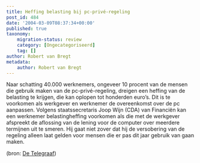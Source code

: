 ```yaml
---
title: Heffing belasting bij pc-privé-regeling
post_id: 484
date: '2004-03-09T08:37:34+00:00'
published: true
taxonomy:
    migration-status: review
    category: [Ongecategoriseerd]
    tag: []
author: Robert van Bregt
metadata:
    author: Robert van Bregt
---
```

Naar schatting 40.000 werknemers, ongeveer 10 procent van de mensen die gebruik maken van de pc-privé-regeling, dreigen een heffing van de belasting te krijgen, die kan oplopen tot honderden euro’s. Dit is te voorkomen als werkgever en werknemer de overeenkomst over de pc aanpassen. Volgens staatssecretaris Joop Wijn (CDA) van Financiën kan een werknemer belastingheffing voorkomen als die met de werkgever afspreekt de aflossing van de lening voor de computer over meerdere termijnen uit te smeren. Hij gaat niet zover dat hij de versobering van de regeling alleen laat gelden voor mensen die er pas dit jaar gebruik van gaan maken.

(bron: [De Telegraaf](http://www.telegraaf.nl/i-mail/article8554781.ece))